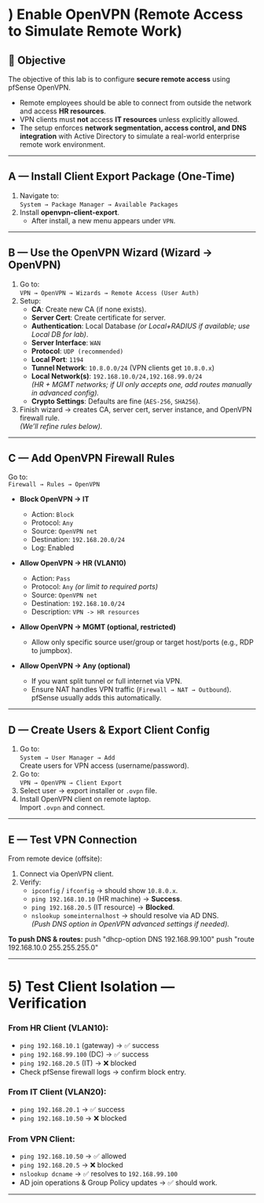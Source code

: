 # ) Enable OpenVPN (Remote Access to Simulate Remote Work)

## 🎯 Objective
The objective of this lab is to configure **secure remote access** using pfSense OpenVPN.  
- Remote employees should be able to connect from outside the network and access **HR resources**.  
- VPN clients must **not** access **IT resources** unless explicitly allowed.  
- The setup enforces **network segmentation, access control, and DNS integration** with Active Directory to simulate a real-world enterprise remote work environment.

---

## A — Install Client Export Package (One-Time)

1. Navigate to:  
   `System → Package Manager → Available Packages`
2. Install **openvpn-client-export**.  
   - After install, a new menu appears under `VPN`.

---

## B — Use the OpenVPN Wizard (Wizard → OpenVPN)

1. Go to:  
   `VPN → OpenVPN → Wizards → Remote Access (User Auth)`
2. Setup:
   - **CA**: Create new CA (if none exists).
   - **Server Cert**: Create certificate for server.
   - **Authentication**: Local Database *(or Local+RADIUS if available; use Local DB for lab)*.
   - **Server Interface**: `WAN`
   - **Protocol**: `UDP (recommended)`
   - **Local Port**: `1194`
   - **Tunnel Network**: `10.8.0.0/24` (VPN clients get `10.8.0.x`)
   - **Local Network(s)**: `192.168.10.0/24,192.168.99.0/24`  
     *(HR + MGMT networks; if UI only accepts one, add routes manually in advanced config).*
   - **Crypto Settings**: Defaults are fine (`AES-256`, `SHA256`).
3. Finish wizard → creates CA, server cert, server instance, and OpenVPN firewall rule.  
   *(We’ll refine rules below).*

---

## C — Add OpenVPN Firewall Rules

Go to:  
`Firewall → Rules → OpenVPN`

- **Block OpenVPN → IT**
  - Action: `Block`
  - Protocol: `Any`
  - Source: `OpenVPN net`
  - Destination: `192.168.20.0/24`
  - Log: Enabled

- **Allow OpenVPN → HR (VLAN10)**
  - Action: `Pass`
  - Protocol: `Any` *(or limit to required ports)*
  - Source: `OpenVPN net`
  - Destination: `192.168.10.0/24`
  - Description: `VPN -> HR resources`

- **Allow OpenVPN → MGMT (optional, restricted)**
  - Allow only specific source user/group or target host/ports (e.g., RDP to jumpbox).

- **Allow OpenVPN → Any (optional)**
  - If you want split tunnel or full internet via VPN.  
  - Ensure NAT handles VPN traffic (`Firewall → NAT → Outbound`).  
    pfSense usually adds this automatically.

---

## D — Create Users & Export Client Config

1. Go to:  
   `System → User Manager → Add`  
   Create users for VPN access (username/password).
2. Go to:  
   `VPN → OpenVPN → Client Export`
3. Select user → export installer or `.ovpn` file.
4. Install OpenVPN client on remote laptop.  
   Import `.ovpn` and connect.

---

## E — Test VPN Connection

From remote device (offsite):

1. Connect via OpenVPN client.
2. Verify:
   - `ipconfig` / `ifconfig` → should show `10.8.0.x`.
   - `ping 192.168.10.10` (HR machine) → **Success**.
   - `ping 192.168.20.5` (IT resource) → **Blocked**.
   - `nslookup someinternalhost` → should resolve via AD DNS.  
     *(Push DNS option in OpenVPN advanced settings if needed).*

**To push DNS & routes:**
push "dhcp-option DNS 192.168.99.100"
push "route 192.168.10.0 255.255.255.0"

---

# 5) Test Client Isolation — Verification

### From HR Client (VLAN10):
- `ping 192.168.10.1` (gateway) → ✅ success  
- `ping 192.168.99.100` (DC) → ✅ success  
- `ping 192.168.20.5` (IT) → ❌ blocked  
- Check pfSense firewall logs → confirm block entry.

### From IT Client (VLAN20):
- `ping 192.168.20.1` → ✅ success  
- `ping 192.168.10.50` → ❌ blocked  

### From VPN Client:
- `ping 192.168.10.50` → ✅ allowed  
- `ping 192.168.20.5` → ❌ blocked  
- `nslookup dcname` → ✅ resolves to `192.168.99.100`  
- AD join operations & Group Policy updates → ✅ should work.

---
